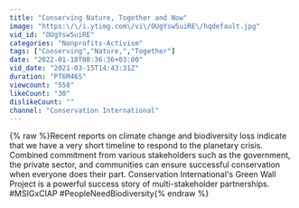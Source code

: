 ```yaml
---
title: "Conserving Nature, Together and Now"
image: "https:\/\/i.ytimg.com\/vi\/OUgYsw5uiRE\/hqdefault.jpg"
vid_id: "OUgYsw5uiRE"
categories: "Nonprofits-Activism"
tags: ["Conserving","Nature,","Together"]
date: "2022-01-18T08:36:36+03:00"
vid_date: "2021-03-15T14:43:31Z"
duration: "PT6M46S"
viewcount: "558"
likeCount: "30"
dislikeCount: ""
channel: "Conservation International"
---
```

{% raw %}Recent reports on climate change and biodiversity loss indicate that we have a very short timeline to respond to the planetary crisis. Combined commitment from various stakeholders such as the government, the private sector, and communities can ensure successful conservation when everyone does their part. Conservation International's Green Wall Project is a powerful success story of multi-stakeholder partnerships. <br />#MSIGxCIAP #PeopleNeedBiodiversity{% endraw %}
